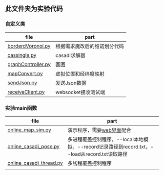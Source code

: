 ## 此文件夹为实验代码

### 自定义类

| file                                       | part                         |
| ------------------------------------------ | ---------------------------- |
| [borderdVoronoi.py](./borderdVoronoi.py)   | 根据需求魔改后的维诺划分代码 |
| [cassingle.py](./cassingle.py)             | casadi求解器                 |
| [graphController.py](./graphController.py) | 画图                         |
| [mapConvert.py](mapConvert.py)             | 虚拟位置和经纬度映射         |
| [sendJson.py](./sendJson.py)               | 发送Json数据                 |
| [receiveClient.py](./receiveClient.py)     | websocket接收测试端          |

### 实验main函数

| file                                                 | part                                                         |
| ---------------------------------------------------- | ------------------------------------------------------------ |
| [online_map_sim.py](./online_map_sim.py)             | 演示程序，需要[web界面](http://45.115.245.21:8081/websocket/#/)配合 |
| [online_casadi_pose.py](./online_casadi_pose.py)     | 多进程覆盖控制程序，--local本地模拟，--record记录路径到record.txt，--load从record.txt读取路径 |
| [online_casadi_thread.py](./online_casadi_thread.py) | 多线程覆盖控制程序                                           |
|                                                      |                                                              |
